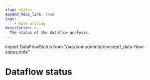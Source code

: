 ```yaml
---
slug: status
append_help_link: true
tags:
    - Rule writing
description: >-
  The status of the dataflow analysis.
---
```


import DataFlowStatus from "/src/components/concept/_data-flow-status.mdx"

# Dataflow status

<DataFlowStatus />
